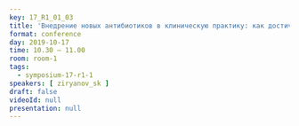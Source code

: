 ```yaml
---
key: 17_R1_01_03
title: 'Внедрение новых антибиотиков в клиническую практику: как достичь консенсуса между потребностями и возможностями?'
format: conference
day: 2019-10-17
time: 10.30 – 11.00
room: room-1
tags:
  - symposium-17-r1-1
speakers: [ ziryanov_sk ]
draft: false
videoId: null
presentation: null
---
```

